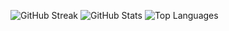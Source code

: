 ![GitHub Streak](https://github-readme-streak-stats.herokuapp.com?user=LordJato&theme=tokyonight)
![GitHub Stats](https://github-readme-stats.vercel.app/api?username=LordJato&show_icons=true&theme=tokyonight)
![Top Languages](https://github-readme-stats.vercel.app/api/top-langs/?username=LordJato&layout=compact&theme=tokyonight)
